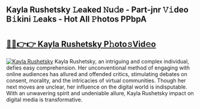 ## Kayla Rushetsky 𝙻eaked 𝙽u𝚍e - Part-jnr 𝚅𝚒deo B𝚒kini 𝙻eaks - Hot All 𝙿hotos PPbpA

# <h2><a href="http://ld3w6r4.urlbe.top/?page=Kayla+Rushetsky">🔗🔗👉👉 Kayla Rushetsky P𝚑oto𝚜Vid𝚎o</a></h2>

[![Kayla Rushetsky](https://i.imgur.com/eBuTRDB.gif)](http://ld3w6r4.urlbe.top/?page=Kayla+Rushetsky)
Kayla Rushetsky, an intriguing and complex individual, defies easy comprehension. Her unconventional method of engaging with online audiences has allured and offended critics, stimulating debates on consent, morality, and the intricacies of virtual communities. Though her next moves are unclear, her influence on the digital world is indisputable. With an unwavering spirit and undeniable allure, Kayla Rushetsky impact on digital media is transformative.
